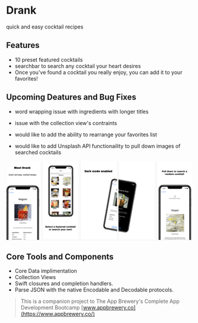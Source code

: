 

#  Drank
quick and easy cocktail recipes

## Features
- 10 preset featured cocktails 
- searchbar to search any cocktail your heart desires
- Once you've found a cocktail you really enjoy, you can add it to your favorites!

## Upcoming Deatures and Bug Fixes
- word wrapping issue with ingredients with longer titles
- issue with the collection view's contraints

- would like to add the ability to rearrange your favorites list
- would like to add Unsplash API functionaility to pull down images of searched cocktails

![Screenshots](screenshot.png)

## Core Tools and Components

* Core Data implimentation
* Collection Views
* Swift closures and completion handlers.
* Parse JSON with the native Encodable and Decodable protocols. 



>This is a companion project to The App Brewery's Complete App Development Bootcamp [www.appbrewery.co](https://www.appbrewery.co/)


